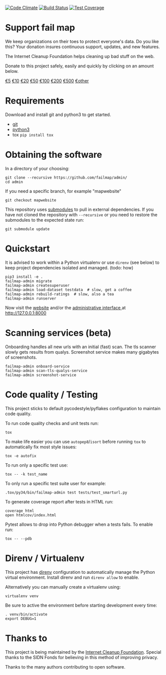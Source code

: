 [![Code Climate](https://codeclimate.com/github/failmap/admin/badges/gpa.svg)](https://codeclimate.com/github/failmap/admin) [![Build Status](https://travis-ci.org/failmap/admin.svg?branch=master)](https://travis-ci.org/failmap/admin) [![Test Coverage](https://codeclimate.com/github/failmap/admin/badges/coverage.svg)](https://codeclimate.com/github/failmap/admin/coverage)

# Support fail map
We keep organizations on their toes to protect everyone's data. Do you like this? Your donation insures continuous support, updates,
and new features.

The Internet Cleanup Foundation helps cleaning up bad stuff on the web.

Donate to this project safely, easily and quickly by clicking on an amount below.

<a href="https://useplink.com/payment/qaCyn8t6Tar7c5zVS6Fa/5" target="_blank">&euro;5</a>
<a href="https://useplink.com/payment/qaCyn8t6Tar7c5zVS6Fa/10" target="_blank">&euro;10</a>
<a href="https://useplink.com/payment/qaCyn8t6Tar7c5zVS6Fa/25" target="_blank">&euro;20</a>
<a href="https://useplink.com/payment/qaCyn8t6Tar7c5zVS6Fa/50" target="_blank">&euro;50</a>
<a href="https://useplink.com/payment/qaCyn8t6Tar7c5zVS6Fa/100" target="_blank">&euro;100</a>
<a href="https://useplink.com/payment/qaCyn8t6Tar7c5zVS6Fa/200" target="_blank">&euro;200</a>
<a href="https://useplink.com/payment/qaCyn8t6Tar7c5zVS6Fa/500" target="_blank">&euro;500</a>
<a href="https://useplink.com/payment/qaCyn8t6Tar7c5zVS6Fa" target="_blank">&euro;other</a>

# Requirements

Download and install git and python3 to get started.

- [git](https://git-scm.com/downloads)
- [python3](https://www.python.org/downloads/)
- tox `pip install tox`


# Obtaining the software

In a directory of your choosing:

    git clone --recursive https://github.com/failmap/admin/
    cd admin

If you need a specific branch, for example "mapwebsite"

    git checkout mapwebsite

This repository uses [submodules](https://git-scm.com/docs/git-submodule) to pull in external
dependencies. If you have not cloned the repository with `--recursive` or you need to restore
the submodules to the expected state run:

    git submodule update

# Quickstart

It is advised to work within a Python virtualenv or use `direnv` (see below) to keep project
dependencies isolated and managed. (todo: how)

    pip3 install -e .
    failmap-admin migrate
    failmap-admin createsuperuser
    failmap-admin load-dataset testdata  # slow, get a coffee
    failmap-admin rebuild-ratings  # slow, also a tea
    failmap-admin runserver

Now visit the [website](http://127.0.0.1:8000/) and/or the
[administrative interface ](http://127.0.0.1:8000/admin/) at http://127.0.0.1:8000


# Scanning services (beta)

Onboarding handles all new urls with an initial (fast) scan. The tls scanner slowly gets results
from qualys. Screenshot service makes many gigabytes of screenshots.

    failmap-admin onboard-service
    failmap-admin scan-tls-qualys-service
    failmap-admin screenshot-service

# Code quality / Testing

This project sticks to default pycodestyle/pyflakes configuration to maintain code quality.

To run code quality checks and unit tests run:

    tox

To make life easier you can use `autopep8`/`isort` before running `tox` to automatically fix most style issues:

    tox -e autofix

To run only a specific test use:

    tox -- -k test_name

To only run a specific test suite user for example:

    .tox/py34/bin/failmap-admin test tests/test_smarturl.py

To generate coverage report after tests in HTML run:

    coverage html
    open htmlcov/index.html

Pytest allows to drop into Python debugger when a tests fails. To enable run:

    tox -- --pdb

# Direnv / Virtualenv

This project has [direnv](https://direnv.net/) configuration to automatically manage the Python
virtual environment. Install direnv and run `direnv allow` to enable.

Alternatively you can manually create a virtualenv using:

    virtualenv venv

Be sure to active the environment before starting development every time:

    . venv/bin/activate
    export DEBUG=1

# Thanks to
This project is being maintained by the [Internet Cleanup Foundation](https://internetcleanup.foundation).
Special thanks to the SIDN Fonds for believing in this method of improving privacy.

Thanks to the many authors contributing to open software.
